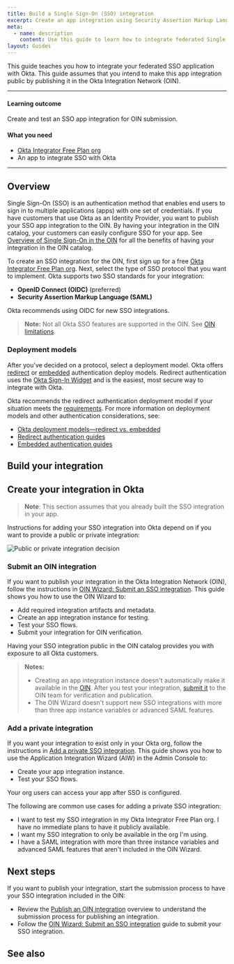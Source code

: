 ```yaml
---
title: Build a Single Sign-On (SSO) integration
excerpt: Create an app integration using Security Assertion Markup Language (SAML) or OpenID Connect (OIDC).
meta:
  - name: description
    content: Use this guide to learn how to integrate federated Single Sign-On with Okta for your app.
layout: Guides
---
```


This guide teaches you how to integrate your federated SSO application with Okta. This guide assumes that you intend to make this app integration public by publishing it in the Okta Integration Network (OIN).

---

#### Learning outcome

Create and test an SSO app integration for OIN submission.

#### What you need

* [Okta Integrator Free Plan org](https://developer.okta.com/signup/)
* An app to integrate SSO with Okta

---

## Overview

Single Sign-On (SSO) is an authentication method that enables end users to sign in to multiple applications (apps) with one set of credentials. If you have customers that use Okta as an Identity Provider, you want to publish your SSO app integration to the OIN. By having your integration in the OIN catalog, your customers can easily configure SSO for your app. See [Overview of Single Sign-On in the OIN](/docs/guides/oin-sso-overview) for all the benefits of having your integration in the OIN catalog.

To create an SSO integration for the OIN, first sign up for a free [Okta Integrator Free Plan org](https://developer.okta.com/signup/). Next, select the type of SSO protocol that you want to implement. Okta supports two SSO standards for your integration:

* **OpenID Connect (OIDC)** (preferred)
* **Security Assertion Markup Language (SAML)**

Okta recommends using OIDC for new SSO integrations.

> **Note:** Not all Okta SSO features are supported in the OIN. See [OIN limitations](/docs/guides/submit-app-prereq/main/#oin-limitations).

### Deployment models

After you've decided on a protocol, select a deployment model. Okta offers [redirect](/docs/concepts/redirect-vs-embedded/#redirect-authentication) or [embedded](/docs/concepts/redirect-vs-embedded/#embedded-authentication) authentication deploy models. Redirect authentication uses the [Okta Sign-In Widget](https://github.com/okta/okta-signin-widget#okta-sign-in-widget) and is the easiest, most secure way to integrate with Okta.

Okta recommends the redirect authentication deployment model if your situation meets the [requirements](/docs/concepts/redirect-vs-embedded/#redirect-vs-embedded). For more information on deployment models and other authentication considerations, see:

* [Okta deployment models&mdash;redirect vs. embedded](/docs/concepts/redirect-vs-embedded/)
* [Redirect authentication guides](/docs/guides/redirect-authentication/)
* [Embedded authentication guides](/docs/guides/embedded-authentication/)

## Build your integration

<StackSnippet snippet="prep" />

## Create your integration in Okta

> **Note**: This section assumes that you already built the SSO integration in your app.

Instructions for adding your SSO integration into Okta depend on if you want to provide a public or private integration:

<div class="three-quarters">

![Public or private integration decision](/img/oin/publicOrPrivateIntegration.png)

</div>

<!--
Source link: https://www.figma.com/file/YH5Zhzp66kGCglrXQUag2E/%F0%9F%93%8A-Updated-Diagrams-for-Dev-Docs?type=design&node-id=4481-74679&mode=design&t=lnUeadtDVve0T0Nh-0
-->

### Submit an OIN integration

If you want to publish your integration in the Okta Integration Network (OIN), follow the instructions in [OIN Wizard: Submit an SSO integration](/docs/guides/submit-oin-app/). This guide shows you how to use the OIN Wizard to:

* Add required integration artifacts and metadata.
* Create an app integration instance for testing.
* Test your SSO flows.
* Submit your integration for OIN verification.

Having your SSO integration public in the OIN catalog provides you with exposure to all Okta customers.

> **Notes:**
> * Creating an app integration instance doesn't automatically make it available in the [OIN](https://www.okta.com/integrations/). After you test your integration, [submit it](/docs/guides/submit-oin-app/-/main/#submit-your-integration) to the OIN team for verification and publication.
> * The OIN Wizard doesn't support new SSO integrations with more than three app instance variables or advanced SAML features.

### Add a private integration

If you want your integration to exist only in your Okta org, follow the instructions in [Add a private SSO integration](/docs/guides/add-private-app/). This guide shows you how to use the Application Integration Wizard (AIW) in the Admin Console to:

* Create your app integration instance.
* Test your SSO flows.

Your org users can access your app after SSO is configured.

The following are common use cases for adding a private SSO integration:

* I want to test my SSO integration in my Okta Integrator Free Plan org. I have no immediate plans to have it publicly available.
* I want my SSO integration to only be available in the org I'm using.
* I have a SAML integration with more than three instance variables and advanced SAML features that aren't included in the OIN Wizard.

## Next steps

If you want to publish your integration, start the submission process to have your SSO integration included in the OIN:

* Review the [Publish an OIN integration](/docs/guides/submit-app-overview/) overview to understand the submission process for publishing an integration.
* Follow the [OIN Wizard: Submit an SSO integration](/docs/guides/submit-oin-app/) guide to submit your SSO integration.

## See also

<StackSnippet snippet="see-also" />
